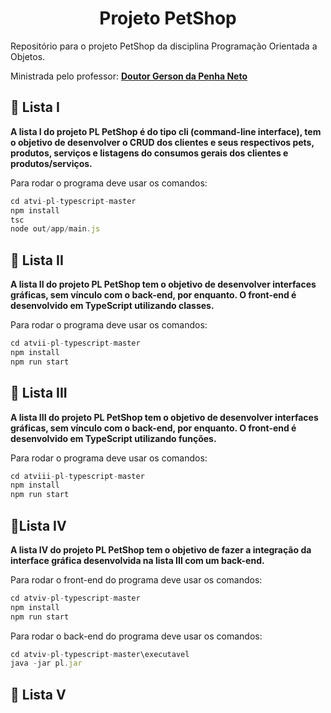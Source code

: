 <h1 align="center"> Projeto PetShop </h1>

Repositório para o projeto PetShop da disciplina Programação Orientada a Objetos.

Ministrada pelo professor: **[Doutor Gerson da Penha Neto](https://github.com/gerson-pn)**

## 📌 Lista I


**A lista I do projeto PL PetShop é do tipo cli (command-line interface), tem o objetivo de desenvolver o CRUD dos clientes e seus respectivos pets, produtos, serviços e listagens do consumos gerais dos clientes e produtos/serviços.**

Para rodar o programa deve usar os comandos:

```jsx
cd atvi-pl-typescript-master
npm install
tsc
node out/app/main.js
```

## 📌 Lista II

**A lista II do projeto PL PetShop tem o objetivo de desenvolver interfaces gráficas, sem vínculo com o back-end, por enquanto. O front-end é desenvolvido em TypeScript utilizando classes.**

Para rodar o programa deve usar os comandos:

```jsx
cd atvii-pl-typescript-master
npm install
npm run start
```

## 📌 **Lista III**

**A lista III do projeto PL PetShop tem o objetivo de desenvolver interfaces gráficas, sem vínculo com o back-end, por enquanto. O front-end é desenvolvido em TypeScript utilizando funções.**

Para rodar o programa deve usar os comandos:

```jsx
cd atviii-pl-typescript-master
npm install
npm run start
```

## 📌Lista IV

**A lista IV do projeto PL PetShop tem o objetivo de fazer a integração da interface gráfica desenvolvida na lista III com um back-end.**

Para rodar o front-end do programa deve usar os comandos:

```jsx
cd atviv-pl-typescript-master
npm install
npm run start
```

Para rodar o back-end do programa deve usar os comandos:

```jsx
cd atviv-pl-typescript-master\executavel
java -jar pl.jar
```

## 📌 Lista V
